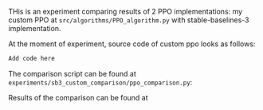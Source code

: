 THis is an experiment comparing results of 2 PPO implementations: my custom PPO at `src/algorithms/PPO_algorithm.py` with stable-baselines-3 implementation.

At the moment of experiment, source code of custom ppo looks as follows:

```py
Add code here
```

The comparison script can be found at `experiments/sb3_custom_comparison/ppo_comparison.py`:

Results of the comparison can be found at 